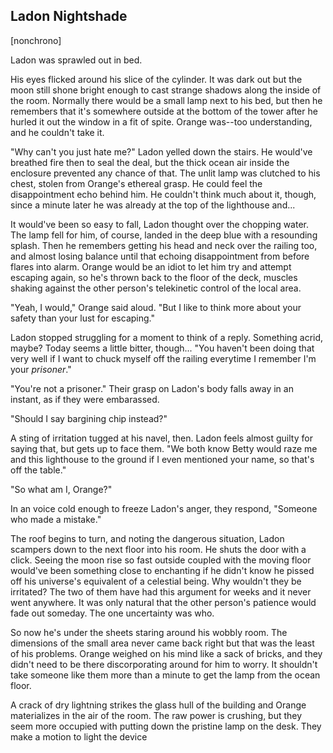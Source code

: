 ## Ladon Nightshade

[nonchrono]

Ladon was sprawled out in bed.

His eyes flicked around his slice of the cylinder. It was dark out but the moon still shone bright enough to cast strange shadows along the inside of the room. Normally there would be a small lamp next to his bed, but then he remembers that it's somewhere outside at the bottom of the tower after he hurled it out the window in a fit of spite. Orange was--too understanding, and he couldn't take it.

"Why can't you just hate me?" Ladon yelled down the stairs. He would've breathed fire then to seal the deal, but the thick ocean air inside the enclosure prevented any chance of that. The unlit lamp was clutched to his chest, stolen from Orange's ethereal grasp. He could feel the disappointment echo behind him. He couldn't think much about it, though, since a minute later he was already at the top of the lighthouse and...

It would've been so easy to fall, Ladon thought over the chopping water. The lamp fell for him, of course, landed in the deep blue with a resounding splash. Then he remembers getting his head and neck over the railing too, and almost losing balance until that echoing disappointment from before flares into alarm. Orange would be an idiot to let him try and attempt escaping again, so he's thrown back to the floor of the deck, muscles shaking against the other person's telekinetic control of the local area.

"Yeah, I would," Orange said aloud. "But I like to think more about your safety than your lust for escaping."

Ladon stopped struggling for a moment to think of a reply. Something acrid, maybe? Today seems a little bitter, though... "You haven't been doing that very well if I want to chuck myself off the railing everytime I remember I'm your *prisoner*."

"You're not a prisoner." Their grasp on Ladon's body falls away in an instant, as if they were embarassed.

"Should I say bargining chip instead?"

A sting of irritation tugged at his navel, then. Ladon feels almost guilty for saying that, but gets up to face them. "We both know Betty would raze me and this lighthouse to the ground if I even mentioned your name, so that's off the table."

"So what am I, Orange?"

In an voice cold enough to freeze Ladon's anger, they respond, "Someone who made a mistake."

The roof begins to turn, and noting the dangerous situation, Ladon scampers down to the next floor into his room. He shuts the door with a click. Seeing the moon rise so fast outside coupled with the moving floor would've been something close to enchanting if he didn't know he pissed off his universe's equivalent of a celestial being. Why wouldn't they be irritated? The two of them have had this argument for weeks and it never went anywhere. It was only natural that the other person's patience would fade out someday. The one uncertainty was who.

So now he's under the sheets staring around his wobbly room. The dimensions of the small area never came back right but that was the least of his problems. Orange weighed on his mind like a sack of bricks, and they didn't need to be there discorporating around for him to worry. It shouldn't take someone like them more than a minute to get the lamp from the ocean floor.

A crack of dry lightning strikes the glass hull of the building and Orange materializes in the air of the room. The raw power is crushing, but they seem more occupied with putting down the pristine lamp on the desk. They make a motion to light the device
